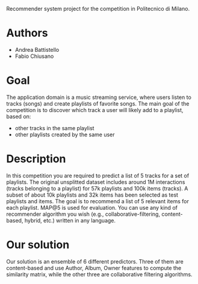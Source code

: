 Recommender system project for the competition in Politecnico di Milano.

# Authors
- Andrea Battistello
- Fabio Chiusano

# Goal

The application domain is a music streaming service, where users listen to tracks (songs) and create playlists of favorite songs. The main goal of the competition is to discover which track a user will likely add to a playlist, based on:
- other tracks in the same playlist
- other playlists created by the same user

# Description

In this competition you are required to predict a list of 5 tracks for a set of playlists. The original unsplitted dataset includes around 1M interactions (tracks belonging to a playlist) for 57k playlists and 100k items (tracks). A subset of about 10k playlists and 32k items has been selected as test playlists and items. The goal is to recommend a list of 5 relevant items for each playlist. MAP@5 is used for evaluation. You can use any kind of recommender algorithm you wish (e.g., collaborative-filtering, content-based, hybrid, etc.) written in any language.

# Our solution

Our solution is an ensemble of 6 different predictors. Three of them are content-based and use Author, Album, Owner features to compute the similarity matrix, while the other three are collaborative filtering algorithms.

